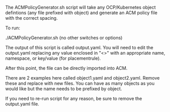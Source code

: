 The ACMPolicyGenerator.sh script will take any OCP/Kubernetes object defintions (any file prefixed with object) and generate an ACM policy file with the correct spacing.

To run:

./ACMPolicyGenerator.sh (no other switches or options)

The output of this script is called output.yaml.  You will need to edit the output.yaml replacing any value enclosed in "<>" with an appropriate name, namespace, or key/value (for placementrule).  

After this point, the file can be directly imported into ACM.

There are 2 examples here called object1.yaml and object2.yaml.  Remove these and replace with new files.  You can have as many objects as you would like but the name needs to be prefixed by object.

If you need to re-run script for any reason, be sure to remove the output.yaml file.
